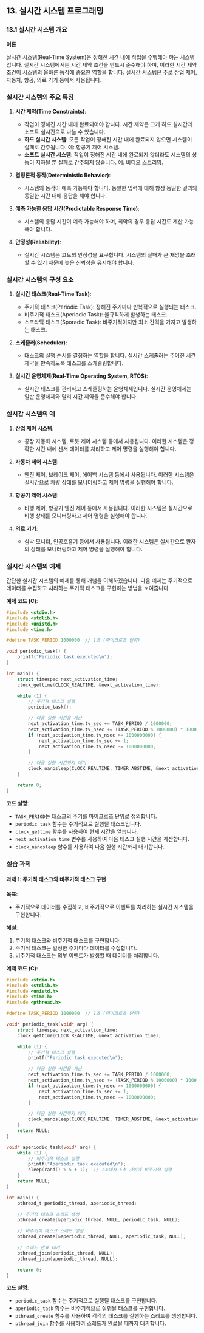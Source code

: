 ## 13. 실시간 시스템 프로그래밍

### 13.1 실시간 시스템 개요

**이론**

실시간 시스템(Real-Time System)은 정해진 시간 내에 작업을 수행해야 하는 시스템입니다. 실시간 시스템에서는 시간 제약 조건을 반드시 준수해야 하며, 이러한 시간 제약 조건이 시스템의 올바른 동작에 중요한 역할을 합니다. 실시간 시스템은 주로 산업 제어, 자동차, 항공, 의료 기기 등에서 사용됩니다.

### 실시간 시스템의 주요 특징

1. **시간 제약(Time Constraints)**:
    - 작업이 정해진 시간 내에 완료되어야 합니다. 시간 제약은 크게 하드 실시간과 소프트 실시간으로 나눌 수 있습니다.
    - **하드 실시간 시스템**: 모든 작업이 정해진 시간 내에 완료되지 않으면 시스템이 실패로 간주됩니다. 예: 항공기 제어 시스템.
    - **소프트 실시간 시스템**: 작업이 정해진 시간 내에 완료되지 않더라도 시스템의 성능이 저하될 뿐 실패로 간주되지 않습니다. 예: 비디오 스트리밍.

2. **결정론적 동작(Deterministic Behavior)**:
    - 시스템의 동작이 예측 가능해야 합니다. 동일한 입력에 대해 항상 동일한 결과와 동일한 시간 내에 응답을 해야 합니다.

3. **예측 가능한 응답 시간(Predictable Response Time)**:
    - 시스템의 응답 시간이 예측 가능해야 하며, 최악의 경우 응답 시간도 계산 가능해야 합니다.

4. **안정성(Reliability)**:
    - 실시간 시스템은 고도의 안정성을 요구합니다. 시스템의 실패가 큰 재앙을 초래할 수 있기 때문에 높은 신뢰성을 유지해야 합니다.

### 실시간 시스템의 구성 요소

1. **실시간 태스크(Real-Time Task)**:
    - 주기적 태스크(Periodic Task): 정해진 주기마다 반복적으로 실행되는 태스크.
    - 비주기적 태스크(Aperiodic Task): 불규칙하게 발생하는 태스크.
    - 스프라딕 태스크(Sporadic Task): 비주기적이지만 최소 간격을 가지고 발생하는 태스크.

2. **스케줄러(Scheduler)**:
    - 태스크의 실행 순서를 결정하는 역할을 합니다. 실시간 스케줄러는 주어진 시간 제약을 만족하도록 태스크를 스케줄링합니다.

3. **실시간 운영체제(Real-Time Operating System, RTOS)**:
    - 실시간 태스크를 관리하고 스케줄링하는 운영체제입니다. 실시간 운영체제는 일반 운영체제와 달리 시간 제약을 준수해야 합니다.

### 실시간 시스템의 예

1. **산업 제어 시스템**:
    - 공장 자동화 시스템, 로봇 제어 시스템 등에서 사용됩니다. 이러한 시스템은 정확한 시간 내에 센서 데이터를 처리하고 제어 명령을 실행해야 합니다.

2. **자동차 제어 시스템**:
    - 엔진 제어, 브레이크 제어, 에어백 시스템 등에서 사용됩니다. 이러한 시스템은 실시간으로 차량 상태를 모니터링하고 제어 명령을 실행해야 합니다.

3. **항공기 제어 시스템**:
    - 비행 제어, 항공기 엔진 제어 등에서 사용됩니다. 이러한 시스템은 실시간으로 비행 상태를 모니터링하고 제어 명령을 실행해야 합니다.

4. **의료 기기**:
    - 심박 모니터, 인공호흡기 등에서 사용됩니다. 이러한 시스템은 실시간으로 환자의 상태를 모니터링하고 제어 명령을 실행해야 합니다.

### 실시간 시스템의 예제

간단한 실시간 시스템의 예제를 통해 개념을 이해하겠습니다. 다음 예제는 주기적으로 데이터를 수집하고 처리하는 주기적 태스크를 구현하는 방법을 보여줍니다.

**예제 코드 (C)**:

```c
#include <stdio.h>
#include <stdlib.h>
#include <unistd.h>
#include <time.h>

#define TASK_PERIOD 1000000  // 1초 (마이크로초 단위)

void periodic_task() {
    printf("Periodic task executed\n");
}

int main() {
    struct timespec next_activation_time;
    clock_gettime(CLOCK_REALTIME, &next_activation_time);

    while (1) {
        // 주기적 태스크 실행
        periodic_task();

        // 다음 실행 시간을 계산
        next_activation_time.tv_sec += TASK_PERIOD / 1000000;
        next_activation_time.tv_nsec += (TASK_PERIOD % 1000000) * 1000;
        if (next_activation_time.tv_nsec >= 1000000000) {
            next_activation_time.tv_sec += 1;
            next_activation_time.tv_nsec -= 1000000000;
        }

        // 다음 실행 시간까지 대기
        clock_nanosleep(CLOCK_REALTIME, TIMER_ABSTIME, &next_activation_time, NULL);
    }

    return 0;
}
```

**코드 설명**:
- `TASK_PERIOD`는 태스크의 주기를 마이크로초 단위로 정의합니다.
- `periodic_task` 함수는 주기적으로 실행될 태스크입니다.
- `clock_gettime` 함수를 사용하여 현재 시간을 얻습니다.
- `next_activation_time` 변수를 사용하여 다음 태스크 실행 시간을 계산합니다.
- `clock_nanosleep` 함수를 사용하여 다음 실행 시간까지 대기합니다.

### 실습 과제

#### 과제 1: 주기적 태스크와 비주기적 태스크 구현

**목표**:
- 주기적으로 데이터를 수집하고, 비주기적으로 이벤트를 처리하는 실시간 시스템을 구현합니다.

**해설**:
1. 주기적 태스크와 비주기적 태스크를 구현합니다.
2. 주기적 태스크는 일정한 주기마다 데이터를 수집합니다.
3. 비주기적 태스크는 외부 이벤트가 발생할 때 데이터를 처리합니다.

**예제 코드 (C)**:

```c
#include <stdio.h>
#include <stdlib.h>
#include <unistd.h>
#include <time.h>
#include <pthread.h>

#define TASK_PERIOD 1000000  // 1초 (마이크로초 단위)

void* periodic_task(void* arg) {
    struct timespec next_activation_time;
    clock_gettime(CLOCK_REALTIME, &next_activation_time);

    while (1) {
        // 주기적 태스크 실행
        printf("Periodic task executed\n");

        // 다음 실행 시간을 계산
        next_activation_time.tv_sec += TASK_PERIOD / 1000000;
        next_activation_time.tv_nsec += (TASK_PERIOD % 1000000) * 1000;
        if (next_activation_time.tv_nsec >= 1000000000) {
            next_activation_time.tv_sec += 1;
            next_activation_time.tv_nsec -= 1000000000;
        }

        // 다음 실행 시간까지 대기
        clock_nanosleep(CLOCK_REALTIME, TIMER_ABSTIME, &next_activation_time, NULL);
    }
    return NULL;
}

void* aperiodic_task(void* arg) {
    while (1) {
        // 비주기적 태스크 실행
        printf("Aperiodic task executed\n");
        sleep(rand() % 5 + 1);  // 1초에서 5초 사이에 비주기적 실행
    }
    return NULL;
}

int main() {
    pthread_t periodic_thread, aperiodic_thread;

    // 주기적 태스크 스레드 생성
    pthread_create(&periodic_thread, NULL, periodic_task, NULL);

    // 비주기적 태스크 스레드 생성
    pthread_create(&aperiodic_thread, NULL, aperiodic_task, NULL);

    // 스레드 완료 대기
    pthread_join(periodic_thread, NULL);
    pthread_join(aperiodic_thread, NULL);

    return 0;
}
```

**코드 설명**:
- `periodic_task` 함수는 주기적으로 실행될 태스크를 구현합니다.
- `aperiodic_task` 함수는 비주기적으로 실행될 태스크를 구현합니다.
- `pthread_create` 함수를 사용하여 각각의 태스크를 실행하는 스레드를 생성합니다.
- `pthread_join` 함수를 사용하여 스레드가 완료될 때까지 대기합니다.
